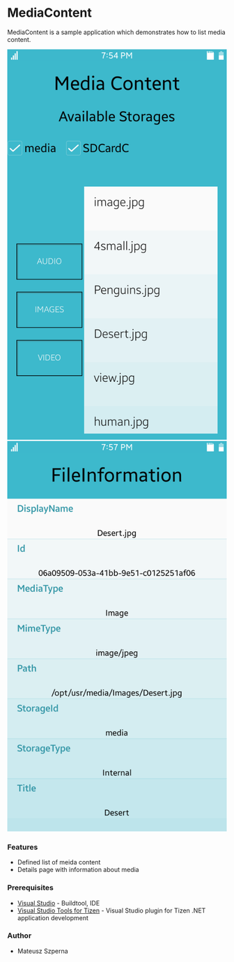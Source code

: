 # MediaContent
MediaContent is a sample application which demonstrates how to list media content.

![Main page](./Screenshots/MediaContent_main_mobile.png)
![Detail page](./Screenshots/MediaContent_detail_mobile.png)

### Features
* Defined list of meida content
* Details page with information about media

### Prerequisites

* [Visual Studio](https://www.visualstudio.com/) - Buildtool, IDE
* [Visual Studio Tools for Tizen](https://docs.tizen.org/application/vstools/install) - Visual Studio plugin for Tizen .NET application development

### Author
* Mateusz Szperna
